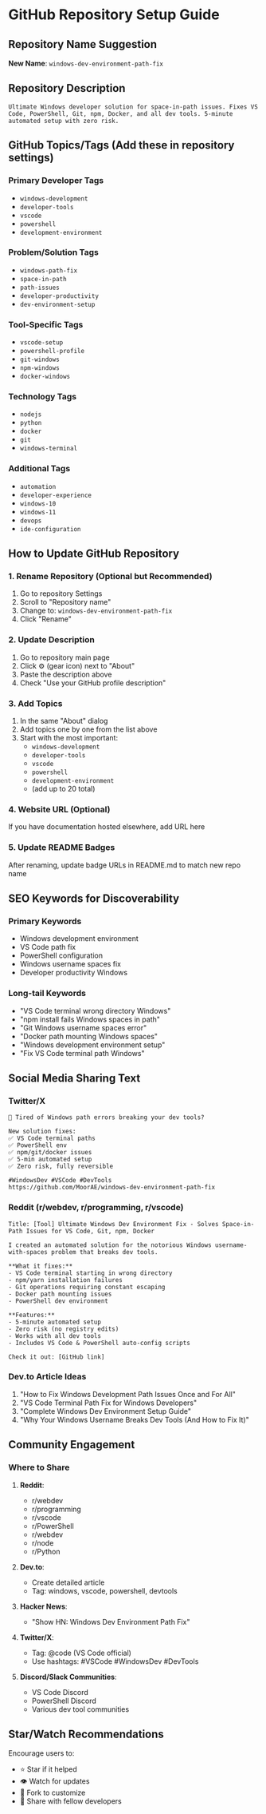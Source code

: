 # GitHub Repository Setup Guide

## Repository Name Suggestion
**New Name**: `windows-dev-environment-path-fix`

## Repository Description
```
Ultimate Windows developer solution for space-in-path issues. Fixes VS Code, PowerShell, Git, npm, Docker, and all dev tools. 5-minute automated setup with zero risk.
```

## GitHub Topics/Tags (Add these in repository settings)

### Primary Developer Tags
- `windows-development`
- `developer-tools`
- `vscode`
- `powershell`
- `development-environment`

### Problem/Solution Tags
- `windows-path-fix`
- `space-in-path`
- `path-issues`
- `developer-productivity`
- `dev-environment-setup`

### Tool-Specific Tags
- `vscode-setup`
- `powershell-profile`
- `git-windows`
- `npm-windows`
- `docker-windows`

### Technology Tags
- `nodejs`
- `python`
- `docker`
- `git`
- `windows-terminal`

### Additional Tags
- `automation`
- `developer-experience`
- `windows-10`
- `windows-11`
- `devops`
- `ide-configuration`

## How to Update GitHub Repository

### 1. Rename Repository (Optional but Recommended)
1. Go to repository Settings
2. Scroll to "Repository name"
3. Change to: `windows-dev-environment-path-fix`
4. Click "Rename"

### 2. Update Description
1. Go to repository main page
2. Click ⚙️ (gear icon) next to "About"
3. Paste the description above
4. Check "Use your GitHub profile description"

### 3. Add Topics
1. In the same "About" dialog
2. Add topics one by one from the list above
3. Start with the most important:
   - `windows-development`
   - `developer-tools`
   - `vscode`
   - `powershell`
   - `development-environment`
   - (add up to 20 total)

### 4. Website URL (Optional)
If you have documentation hosted elsewhere, add URL here

### 5. Update README Badges
After renaming, update badge URLs in README.md to match new repo name

## SEO Keywords for Discoverability

### Primary Keywords
- Windows development environment
- VS Code path fix
- PowerShell configuration
- Windows username spaces fix
- Developer productivity Windows

### Long-tail Keywords
- "VS Code terminal wrong directory Windows"
- "npm install fails Windows spaces in path"
- "Git Windows username spaces error"
- "Docker path mounting Windows spaces"
- "Windows development environment setup"
- "Fix VS Code terminal path Windows"

## Social Media Sharing Text

### Twitter/X
```
🚀 Tired of Windows path errors breaking your dev tools?

New solution fixes:
✅ VS Code terminal paths
✅ PowerShell env
✅ npm/git/docker issues
✅ 5-min automated setup
✅ Zero risk, fully reversible

#WindowsDev #VSCode #DevTools
https://github.com/MoorAE/windows-dev-environment-path-fix
```

### Reddit (r/webdev, r/programming, r/vscode)
```
Title: [Tool] Ultimate Windows Dev Environment Fix - Solves Space-in-Path Issues for VS Code, Git, npm, Docker

I created an automated solution for the notorious Windows username-with-spaces problem that breaks dev tools.

**What it fixes:**
- VS Code terminal starting in wrong directory
- npm/yarn installation failures
- Git operations requiring constant escaping
- Docker path mounting issues
- PowerShell dev environment

**Features:**
- 5-minute automated setup
- Zero risk (no registry edits)
- Works with all dev tools
- Includes VS Code & PowerShell auto-config scripts

Check it out: [GitHub link]
```

### Dev.to Article Ideas
1. "How to Fix Windows Development Path Issues Once and For All"
2. "VS Code Terminal Path Fix for Windows Developers"
3. "Complete Windows Dev Environment Setup Guide"
4. "Why Your Windows Username Breaks Dev Tools (And How to Fix It)"

## Community Engagement

### Where to Share
1. **Reddit**:
   - r/webdev
   - r/programming
   - r/vscode
   - r/PowerShell
   - r/webdev
   - r/node
   - r/Python

2. **Dev.to**:
   - Create detailed article
   - Tag: windows, vscode, powershell, devtools

3. **Hacker News**:
   - "Show HN: Windows Dev Environment Path Fix"

4. **Twitter/X**:
   - Tag: @code (VS Code official)
   - Use hashtags: #VSCode #WindowsDev #DevTools

5. **Discord/Slack Communities**:
   - VS Code Discord
   - PowerShell Discord
   - Various dev tool communities

## Star/Watch Recommendations

Encourage users to:
- ⭐ Star if it helped
- 👁️ Watch for updates
- 🔀 Fork to customize
- 📢 Share with fellow developers
